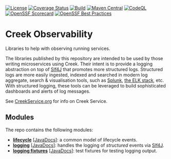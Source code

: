 [![License](https://img.shields.io/badge/License-Apache%202.0-blue.svg)](https://opensource.org/licenses/Apache-2.0)
[![Coverage Status](https://coveralls.io/repos/github/creek-service/creek-observability/badge.svg?branch=main)](https://coveralls.io/github/creek-service/creek-observability?branch=main)
[![Build](https://github.com/creek-service/creek-observability/actions/workflows/build.yml/badge.svg)](https://github.com/creek-service/creek-observability/actions/workflows/build.yml)
[![Maven Central](https://img.shields.io/maven-central/v/org.creekservice/creek-observability-logging.svg)](https://central.sonatype.dev/search?q=creek-observability-*)
[![CodeQL](https://github.com/creek-service/creek-observability/actions/workflows/codeql.yml/badge.svg)](https://github.com/creek-service/creek-observability/actions/workflows/codeql.yml)
[![OpenSSF Scorecard](https://api.securityscorecards.dev/projects/github.com/creek-service/creek-observability/badge)](https://api.securityscorecards.dev/projects/github.com/creek-service/creek-observability)
[![OpenSSF Best Practices](https://bestpractices.coreinfrastructure.org/projects/6899/badge)](https://bestpractices.coreinfrastructure.org/projects/6899)

# Creek Observability

Libraries to help with observing running services.

The libraries published by this repository are intended to be used by those writing microservices using Creek.
Their intent is to provide a logging abstraction on top of [Slf4J][slf4j] that promotes more structured logs.
Structured logs are more easily ingested, indexed and searched in modern log aggregate, search & visualisation tools, 
such as [Splunk][splunk], [the ELK stack][elk], etc.  With structured logging, these tools can be leveraged to build
sophisticated dashboards and alerts of log messages. 

See [CreekService.org](https://www.creekservice.org) for info on Creek Service.

## Modules

The repo contains the following modules:

* **[lifecycle](lifecycle)** [[JavaDocs](https://javadoc.io/doc/org.creekservice/creek-observability-lifecycle)]: a common model of lifecycle events.
* **[logging](logging)** [[JavaDocs](https://javadoc.io/doc/org.creekservice/creek-observability-logging)]: handles the logging of _structured_ events via [Slf4J][slf4j].
* **[logging fixtures](logging-fixtures)** [[JavaDocs](https://javadoc.io/doc/org.creekservice/creek-observability-logging-fixtures)]: test fixtures for testing logging output.

[slf4j]: https://www.slf4j.org
[splunk]: https://www.splunk.com
[elk]: https://www.elastic.co/what-is/elk-stack